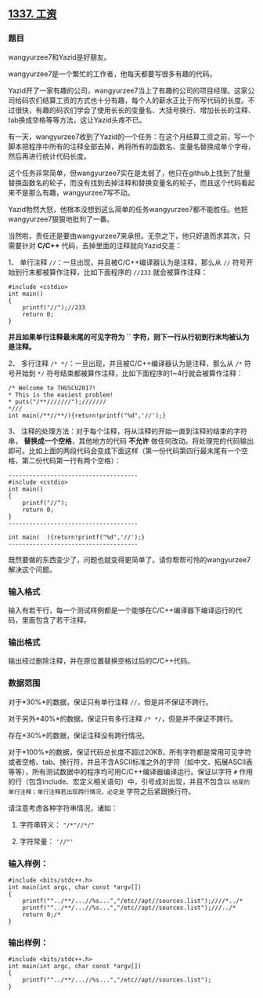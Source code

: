 ## [1337. 工资](https://www.acwing.com/problem/content/1339/)

### 题目

wangyurzee7和Yazid是好朋友。

wangyurzee7是一个繁忙的工作者，他每天都要写很多有趣的代码。

Yazid开了一家有趣的公司，wangyurzee7当上了有趣的公司的项目经理。这家公司给码农们结算工资的方式也十分有趣，每个人的薪水正比于所写代码的长度。不过很快，有趣的码农们学会了使用长长的变量名、大括号换行、增加长长的注释、tab换成空格等等方法，这让Yazid头疼不已。

有一天，wangyurzee7收到了Yazid的一个任务：在这个月结算工资之前，写一个脚本把程序中所有的注释全部去掉，再将所有的函数名、变量名替换成单个字母，然后再进行统计代码长度。

这个任务非常简单，但wangyurzee7实在是太弱了，他只在github上找到了批量替换函数名的轮子，而没有找到去掉注释和替换变量名的轮子，而且这个代码看起来不是那么有趣，wangyurzee7写不动。

Yazid勃然大怒，他根本没想到这么简单的任务wangyurzee7都不能胜任。他把wangyurzee7狠狠地批判了一番。

当然啦，责任还是要由wangyurzee7来承担。无奈之下，他只好退而求其次，只需要针对 **C/C++** 代码，去掉里面的注释就向Yazid交差：

1、 单行注释 `//`：一旦出现，并且被C/C++编译器认为是注释，那么从 `//` 符号开始到行末都被算作注释，比如下面程序的 `//233` 就会被算作注释：

```
#include <cstdio>
int main()
{
    printf("//");//233
    return 0;
}
```

**并且如果单行注释最末尾的可见字符为 `` 字符，则下一行从行初到行末均被认为是注释。**

2、 多行注释 `/* */`：一旦出现，并且被C/C++编译器认为是注释，那么从 `/*` 符号开始到 `*/` 符号结束都被算作注释，比如下面程序的1~4行就会被算作注释：

```
/* Welcome to THUSCU2017!
* This is the easiest problem!
* puts("/**///////");///////
*///
int main(/**//**/){return!printf("%d",'//');}
```

3、 注释的处理方法：对于每个注释，将从注释的开始一直到注释的结束的字符串， **替换成一个空格**，其他地方的代码 **不允许** 做任何改动。将处理完的代码输出即可。比如上面的两段代码会变成下面这样（第一份代码第四行最末尾有一个空格，第二份代码第一行有两个空格）：

```
-------------------------------------
#include <cstdio>
int main()
{
    printf("//");
    return 0;
}
-------------------------------------

int main(  ){return!printf("%d",'//');}
-------------------------------------
```

既然要做的东西变少了，问题也就变得更简单了。请你帮帮可怜的wangyurzee7解决这个问题。

### 输入格式

输入有若干行，每一个测试样例都是一个能够在C/C++编译器下编译运行的代码，里面包含了若干注释。

### 输出格式

输出经过删除注释，并在原位置替换空格过后的C/C++代码。

### 数据范围

对于*30%*的数据，保证只有单行注释 `//`，但是并不保证不跨行。

对于另外*40%*的数据，保证只有多行注释 `/* */`，但是并不保证不跨行。

存在*30%*的数据，保证注释没有跨行情况。

对于*100%*的数据，保证代码总长度不超过20KB，所有字符都是常用可见字符或者空格、tab、换行符，并且不含ASCII标准之外的字符（如中文、拓展ASCII表等等），所有测试数据中的程序均可用C/C++编译器编译运行。保证以字符 `#` 作用的行（包含include、宏定义相关语句）中，引号成对出现，并且不包含以 `` 结尾的单行注释；单行注释若出现跨行情况，必定是 `` 字符之后紧跟换行符。

请注意考虑各种字符串情况，诸如：

1. 字符串转义： `"/*"//*/"`

2. 字符常量： `'//"'`


### 输入样例：

```
#include <bits/stdc++.h>
int main(int argc, char const *argv[])
{
    printf(""../**/...//%s...","/etc//apt//sources.list");////*../*
    printf(""../**/...//%s...","/etc//apt//sources.list");///../*
    return 0;/*
}
```

### 输出样例：

```
#include <bits/stdc++.h>
int main(int argc, char const *argv[])
{
    printf(""../**/...//%s...","/etc//apt//sources.list");
}
```
